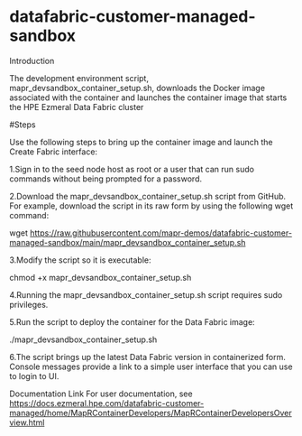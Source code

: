 # datafabric-customer-managed-sandbox

Introduction

The development environment script, mapr_devsandbox_container_setup.sh, downloads the Docker image associated with the container and launches the container image that starts the HPE Ezmeral Data Fabric cluster

#Steps

Use the following steps to bring up the container image and launch the Create Fabric interface:

1.Sign in to the seed node host as root or a user that can run sudo commands without being prompted for a password.

2.Download the mapr_devsandbox_container_setup.sh script from GitHub. For example, download the script in its raw form by using the following wget command:

  wget https://raw.githubusercontent.com/mapr-demos/datafabric-customer-managed-sandbox/main/mapr_devsandbox_container_setup.sh

3.Modify the script so it is executable:

  chmod +x mapr_devsandbox_container_setup.sh 
 
4.Running the mapr_devsandbox_container_setup.sh script requires sudo privileges.

5.Run the script to deploy the container for the Data Fabric image:

  ./mapr_devsandbox_container_setup.sh 

6.The script brings up the latest Data Fabric version in containerized form. Console messages provide a link to a simple user interface that you can use to login to UI.

Documentation Link
For user documentation, see https://docs.ezmeral.hpe.com/datafabric-customer-managed/home/MapRContainerDevelopers/MapRContainerDevelopersOverview.html

